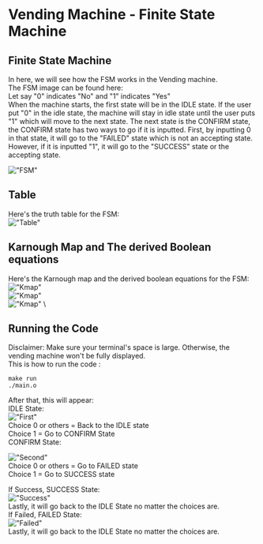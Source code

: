 # Vending Machine - Finite State Machine
## Finite State Machine
In here, we will see how the FSM works in the Vending machine. \
The FSM image can be found here: \
Let say "0" indicates "No" and "1" indicates "Yes" \
When the machine starts, the first state will be in the IDLE state. If the user put "0" in the idle state, the machine will stay in idle state until the user puts "1" which will move to the next state. The next state is the CONFIRM state, the CONFIRM state has two ways to go if it is inputted. First, by inputting 0 in that state, it will go to the "FAILED" state which is not an accepting state. However, if it is inputted "1", it will go to the "SUCCESS" state or the accepting state.

!["FSM"](images/fsm.jpg)

## Table
Here's the truth table for the FSM: \
!["Table"](images/table.jpg)

## Karnough Map and The derived Boolean equations
Here's the Karnough map and the derived boolean equations for the FSM: \
!["Kmap"](images/KMapS0.jpg) \
!["Kmap"](images/KMapS1.jpg) \
!["Kmap"](images/KMapO0.png) \

## Running the Code
Disclaimer: Make sure your terminal's space is large. Otherwise, the vending machine won't be fully displayed.\
This is how to run the code : 
```
make run
./main.o
```

After that, this will appear: \
IDLE State: \
!["First"](images/first.png)
\
Choice 0 or others = Back to the IDLE state\
Choice 1 = Go to CONFIRM State
\
CONFIRM State:

!["Second"](images/second.png) \
Choice 0 or others = Go to FAILED state\
Choice 1 = Go to SUCCESS state

If Success, SUCCESS State: \
!["Success"](images/third.png)
\
Lastly, it will go back to the IDLE State no matter the choices are.
\
If Failed, FAILED State:\
!["Failed"](images/fourth.png)\
Lastly, it will go back to the IDLE State no matter the choices are.

